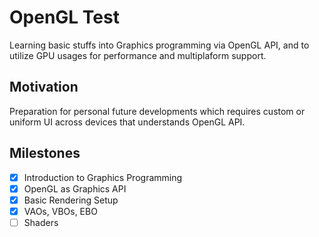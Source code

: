 # OpenGL Test
Learning basic stuffs into Graphics programming via OpenGL API, and to utilize GPU usages for performance and multiplaform support.

## Motivation
Preparation for personal future developments which requires custom or uniform UI across devices that understands OpenGL API.

## Milestones
- [x] Introduction to Graphics Programming
- [x] OpenGL as Graphics API
- [x] Basic Rendering Setup
- [x] VAOs, VBOs, EBO
- [ ] Shaders
